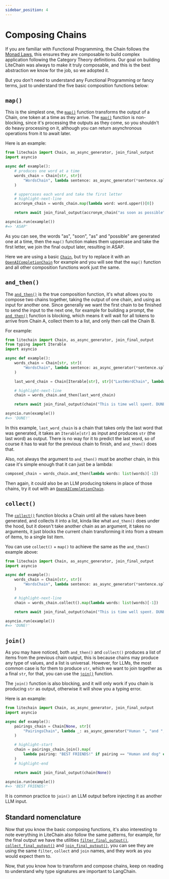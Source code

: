 ```yaml
---
sidebar_position: 4
---
```


# Composing Chains

If you are familiar with Functional Programming, the Chain follows the [Monad Laws](https://wiki.haskell.org/Monad_laws), this ensures they are composable to build complex application following the Category Theory definitions. Our goal on building LiteChain was always to make it truly composable, and this is the best abstraction we know for the job, so we adopted it.

But you don't need to understand any Functional Programming or fancy terms, just to understand the five basic composition functions below:

## `map()`

This is the simplest one, the [`map()`](pathname:///reference/litechain/index.html#litechain.Chain.map) function transforms the output of a Chain, one token at a time as they arrive. The [`map()`](pathname:///reference/litechain/index.html#litechain.Chain.map) function is non-blocking, since it's processing the outputs as they come, so you shouldn't do heavy processing on it, although you can return asynchronous operations from it to await later.

Here is an example:

```python
from litechain import Chain, as_async_generator, join_final_output
import asyncio

async def example():
    # produces one word at a time
    words_chain = Chain[str, str](
        "WordsChain", lambda sentence: as_async_generator(*sentence.split(" "))
    )

    # uppercases each word and take the first letter
    # highlight-next-line
    accronym_chain = words_chain.map(lambda word: word.upper()[0])

    return await join_final_output(accronym_chain("as soon as possible"))

asyncio.run(example())
#=> 'ASAP'
```

As you can see, the words "as", "soon", "as" and "possible" are generated one at a time, then the `map()` function makes them uppercase and take the first letter, we join the final output later, resulting in ASAP.

Here we are using a basic [`Chain`](pathname:///reference/litechain/index.html#chain), but try to replace it with an [`OpenAICompletionChain`](pathname:///reference/litechain/contrib/index.html#litechain.contrib.OpenAICompletionChain) for example and you will see that the `map()` function and all other composition functions work just the same.

## `and_then()`

The [`and_then()`](pathname:///reference/litechain/index.html#litechain.Chain.and_then) is the true composition function, it's what
allows you to compose two chains together, taking the output of one chain, and using as input for another one. Since generally we want the first chain to be finished to send the input to the next one, for example for building a prompt, the [`and_then()`](pathname:///reference/litechain/index.html#litechain.Chain.and_then) function is blocking, which means it will wait for all tokens
to arrive from Chain A, collect them to a list, and only then call the Chain B.

For example:

```python
from litechain import Chain, as_async_generator, join_final_output
from typing import Iterable
import asyncio

async def example():
    words_chain = Chain[str, str](
        "WordsChain", lambda sentence: as_async_generator(*sentence.split(" "))
    )

    last_word_chain = Chain[Iterable[str], str]("LastWordChain", lambda words: list(words)[-1])

    # highlight-next-line
    chain = words_chain.and_then(last_word_chain)

    return await join_final_output(chain("This is time well spent. DUNE!"))

asyncio.run(example())
#=> 'DUNE!'
```

In this example, `last_word_chain` is a chain that takes only the last word that was generated, it takes an `Iterable[str]` as input and produces `str` (the last word) as output. There is no way for it to predict the last word, so of course it has to wait for the previous chain to finish, and `and_then()` does that.

Also, not always the argument to `and_then()` must be another chain, in this case it's simple enough that it can just be a lambda:

```python
composed_chain = words_chain.and_then(lambda words: list(words)[-1])
```

Then again, it could also be an LLM producing tokens in place of those chains, try it out with an [`OpenAICompletionChain`](pathname:///reference/litechain/contrib/index.html#litechain.contrib.OpenAICompletionChain).

## `collect()`

The [`collect()`](pathname:///reference/litechain/index.html#litechain.Chain.collect) function blocks a Chain until all the values have been generated, and collects it into a list, kinda like what `and_then()` does under the hood, but it doesn't take another chain as an argument, it takes no arguments, it just blocks the current chain transforming it into from a stream of items, to a single list item.

You can use `collect()` + `map()` to achieve the same as the `and_then()` example above:

```python
from litechain import Chain, as_async_generator, join_final_output
import asyncio

async def example():
    words_chain = Chain[str, str](
        "WordsChain", lambda sentence: as_async_generator(*sentence.split(" "))
    )

    # highlight-next-line
    chain = words_chain.collect().map(lambda words: list(words)[-1])

    return await join_final_output(chain("This is time well spent. DUNE!"))

asyncio.run(example())
#=> 'DUNE!'
```

## `join()`

As you may have noticed, both `and_then()` and `collect()` produces a list of items from the previous chain output, this is because chains may produce any type of values, and a list is universal. However, for LLMs, the most common case is for them to produce `str`, which we want to join together as a final `str`, for that, you can use the [`join()`](pathname:///reference/litechain/index.html#litechain.Chain.join) function.

The `join()` function is also blocking, and it will only work if you chain is producing `str` as output, otherwise it will show you a typing error.

Here is an example:

```python
from litechain import Chain, as_async_generator, join_final_output
import asyncio

async def example():
    pairings_chain = Chain[None, str](
        "PairingsChain", lambda _: as_async_generator("Human ", "and ", "dog")
    )

    # highlight-start
    chain = pairings_chain.join().map(
        lambda pairing: "BEST FRIENDS!" if pairing == "Human and dog" else "meh"
    )
    # highlight-end

    return await join_final_output(chain(None))

asyncio.run(example())
#=> 'BEST FRIENDS!'
```

It is common practice to `join()` an LLM output before injecting it as another LLM input.

## Standard nomenclature

Now that you know the basic composing functions, it's also interesting to note everything in LiteChain also follow the same patterns, for example, for the final output we have the utilities [`filter_final_output()`](pathname:///reference/litechain/index.html#litechain.filter_final_output), [`collect_final_output()`](pathname:///reference/litechain/index.html#litechain.collect_final_output) and [`join_final_output()`](pathname:///reference/litechain/index.html#litechain.join_final_output), you can see they are using the same `filter`, `collect` and `join` names, and they work as you would expect them to.

Now, that you know how to transform and compose chains, keep on reading to understand why type signatures are important to LangChain.